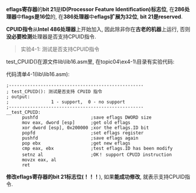 **eflags寄存器**的**bit 21**是**ID(Processor Feature Identification)标志位**, 在**286处理器**中**flags是16位**的, 在**386处理器**中**eflags扩展为32位**, **bit 21是reserved**.

**CPUID指令**从**Intel 486处理器**上开始加入, 因此除非你在**古老的机器**上运行, 否则**没必要检测**处理器是否支持CPUID指令.

>实验4-1: 测试是否支持CPUID指令

test\_CPUID()在源文件lib\lib16.asm里, 在topic04\ex4-1\目录有实验代码:

代码清单4-1(lib\lib16.asm):

```assembly
;---------------------------------------------------
; test_CPUID(): 测试是否支持 CPUID 指令
; output:
;                1 - support,  0 - no support
;---------------------------------------------------
__test_CPUID:
      pushfd                    ;save eflags DWORD size
      mov eax, dword [esp]      ;get old eflags
      xor dword [esp], 0x200000 ;xor the eflags.ID bit
      popfd                     ;set eflags register
      pushfd                    ;save eflags again
      pop ebx                   ;get new eflags
      cmp eax, ebx              ;test eflags.ID has been modify
      setnz al                  ;OK！ support CPUID instruction
      movzx eax, al
      ret
```

**修改eflags寄存器的bit 21标志位(！！！**), 如果**能成功修改**, 就表示支持CPUID指令.